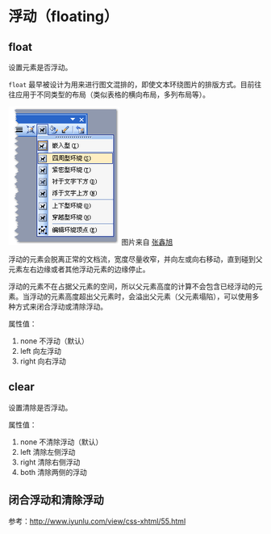 浮动（floating）
====

float
----

设置元素是否浮动。

`float` 最早被设计为用来进行图文混排的，即使文本环绕图片的排版方式。目前往往应用于不同类型的布局（类似表格的横向布局，多列布局等）。

![float](./images/float.png) 图片来自 [张鑫旭](http://www.zhangxinxu.com/wordpress/2010/01/css-float%E6%B5%AE%E5%8A%A8%E7%9A%84%E6%B7%B1%E5%85%A5%E7%A0%94%E7%A9%B6%E3%80%81%E8%AF%A6%E8%A7%A3%E5%8F%8A%E6%8B%93%E5%B1%95%E4%B8%80/)

浮动的元素会脱离正常的文档流，宽度尽量收窄，并向左或向右移动，直到碰到父元素左右边缘或者其他浮动元素的边缘停止。

浮动的元素不在占据父元素的空间，所以父元素高度的计算不会包含已经浮动的元素。当浮动的元素高度超出父元素时，会溢出父元素（父元素塌陷），可以使用多种方式来闭合浮动或清除浮动。

属性值：

1. none 不浮动（默认）
2. left 向左浮动
3. right 向右浮动

clear
----

设置清除是否浮动。

属性值：

1. none 不清除浮动（默认）
2. left 清除左侧浮动
3. right 清除右侧浮动
4. both 清除两侧的浮动

闭合浮动和清除浮动
----

参考：<http://www.iyunlu.com/view/css-xhtml/55.html>
